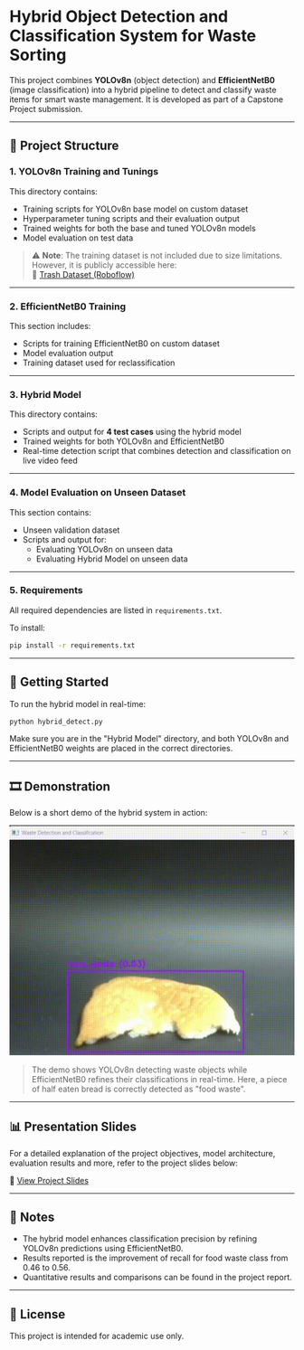# Hybrid Object Detection and Classification System for Waste Sorting

This project combines **YOLOv8n** (object detection) and **EfficientNetB0** (image classification) into a hybrid pipeline to detect and classify waste items for smart waste management. It is developed as part of a Capstone Project submission.

---

## 📁 Project Structure

### 1. YOLOv8n Training and Tunings
This directory contains:
- Training scripts for YOLOv8n base model on custom dataset
- Hyperparameter tuning scripts and their evaluation output
- Trained weights for both the base and tuned YOLOv8n models
- Model evaluation on test data

> ⚠️ **Note**: The training dataset is not included due to size limitations. However, it is publicly accessible here:  
> 🔗 [Trash Dataset (Roboflow)](https://app.roboflow.com/cp2-gycrt/trash_dataset-ludqi/4)

---

### 2. EfficientNetB0 Training
This section includes:
- Scripts for training EfficientNetB0 on custom dataset
- Model evaluation output
- Training dataset used for reclassification 

---

### 3. Hybrid Model
This directory contains:
- Scripts and output for **4 test cases** using the hybrid model
- Trained weights for both YOLOv8n and EfficientNetB0
- Real-time detection script that combines detection and classification on live video feed

---

### 4. Model Evaluation on Unseen Dataset
This section contains:
- Unseen validation dataset
- Scripts and output for:
  - Evaluating YOLOv8n on unseen data
  - Evaluating Hybrid Model on unseen data

---

### 5. Requirements
All required dependencies are listed in `requirements.txt`.

To install:
```bash
pip install -r requirements.txt
```

---

## 🚀 Getting Started

To run the hybrid model in real-time:
```bash
python hybrid_detect.py
```

Make sure you are in the "Hybrid Model" directory, and both YOLOv8n and EfficientNetB0 weights are placed in the correct directories.

---

## 🎞️ Demonstration

Below is a short demo of the hybrid system in action:

![Hybrid Model Demo](demo.gif)

> The demo shows YOLOv8n detecting waste objects while EfficientNetB0 refines their classifications in real-time. Here, a piece of half eaten bread is correctly detected as "food waste".

---

## 📊 Presentation Slides

For a detailed explanation of the project objectives, model architecture, evaluation results and more, refer to the project slides below:

🔗 [View Project Slides](https://www.canva.com/design/DAGuiBK2tx0/JlXiMMkWx1i2Wxllpo05kQ/view?utm_content=DAGuiBK2tx0&utm_campaign=designshare&utm_medium=link2&utm_source=uniquelinks&utlId=h297a1de4ce)

---

## 📌 Notes
- The hybrid model enhances classification precision by refining YOLOv8n predictions using EfficientNetB0.
- Results reported is the improvement of recall for food waste class from 0.46 to 0.56.
- Quantitative results and comparisons can be found in the project report. 

---

## 📄 License
This project is intended for academic use only.
